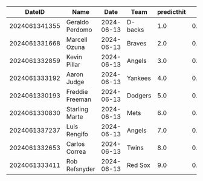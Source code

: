 DateID         |  Name             |  Date        |  Team     |  predicthit  |  predicthitproba     |  hitbool  |  Last7DaysAVG  |  Last15DaysAVG  |  Last30DaysAVG
---------------|-------------------|--------------|-----------|--------------|----------------------|-----------|----------------|-----------------|---------------
2024061341355  |  Geraldo Perdomo  |  2024-06-13  |  D-backs  |  1.0         |  0.6250450502662125  |  False    |  0.429         |  0.429          |  0.429
2024061331668  |  Marcell Ozuna    |  2024-06-13  |  Braves   |  2.0         |  0.6139579085255107  |  False    |  0.417         |  0.36           |  0.307
2024061332859  |  Kevin Pillar     |  2024-06-13  |  Angels   |  3.0         |  0.6137293626201125  |  False    |  0.375         |  0.265          |  0.358
2024061333192  |  Aaron Judge      |  2024-06-13  |  Yankees  |  4.0         |  0.6129646732827829  |  False    |  0.435         |  0.426          |  0.421
2024061330193  |  Freddie Freeman  |  2024-06-13  |  Dodgers  |  5.0         |  0.6120571626980519  |  False    |  0.35          |  0.31           |  0.309
2024061330830  |  Starling Marte   |  2024-06-13  |  Mets     |  6.0         |  0.6117006289219669  |  False    |  0.5           |  0.471          |  0.361
2024061337237  |  Luis Rengifo     |  2024-06-13  |  Angels   |  7.0         |  0.610536542096824   |  False    |  0.227         |  0.255          |  0.301
2024061332653  |  Carlos Correa    |  2024-06-13  |  Twins    |  8.0         |  0.6103820638029295  |  False    |  0.517         |  0.34           |  0.301
2024061333411  |  Rob Refsnyder    |  2024-06-13  |  Red Sox  |  9.0         |  0.6079037929515883  |  False    |  0.28          |  0.292          |  0.325
